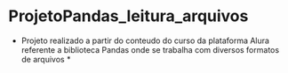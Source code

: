 # ProjetoPandas_leitura_arquivos

* Projeto realizado a partir do conteudo do curso da plataforma Alura referente a biblioteca Pandas onde se trabalha com diversos formatos de arquivos *

